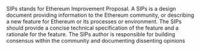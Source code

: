 SIPs stands for Ethereum Improvement Proposal. A SIPs is a design document providing information to the Ethereum community, or describing a new feature for Ethereum or its processes or environment. The SIPs should provide a concise technical specification of the feature and a rationale for the feature. The SIPs author is responsible for building consensus within the community and documenting dissenting opinions
